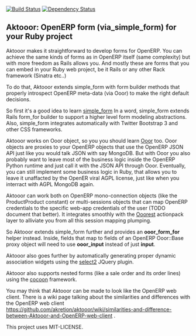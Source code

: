 [![Build Status](https://travis-ci.org/akretion/aktooor.png?branch=master)](https://travis-ci.org/akretion/aktooor)
[![Dependency Status](https://www.versioneye.com/ruby/aktooor/badge.png)](https://www.versioneye.com/ruby/aktooor)

Aktooor: OpenERP form (via_simple_form) for your Ruby project
-------------------------------------------------------------

Aktooor makes it straightforward to develop forms for OpenERP.
You can achieve the same kinds of forms as in OpenERP itself (same complexity) but with
more freedom as Rails allows you. And mostly these are forms that you can embed in your
Ruby web project, be it Rails or any other Rack framework (Sinatra etc..)


To do that, Aktooor extends simple_form with form builder methods that properly
introspect OpenERP meta-data (via Ooor) to make the right default decisions.

So first it's a good idea to learn [simple_form](https://github.com/plataformatec/simple_form)
In a word, simple_form extends Rails form_for builder to support a higher level form modeling abstractions.
Also, simple_form integrates automatically with Twitter Bootstrap 3 and other CSS frameworks.

Aktooor works on Ooor object, so you you should learn [Ooor](https://github.com/akretion/ooor) too.
Ooor objects are proxies to your OpenERP objects that use the OpenERP JSON API just like you would talk JSON with say MongoDB.
But with Ooor you also probably want to leave most of the business logic inside the OpenERP Python runtime and just call it
with the JSON API through Ooor. Eventually, you can still implement some business logic in Ruby, that allows you to leave it
unaffacted by the OpenER viral AGPL license, just like when you interract with AGPL MongoDB again.

Aktooor can work both on OpenERP mono-connection objects (like the ProductProduct constant) or multi-sessions objects that can
map OpenERP credentials to the specific web-app credentials of the user (TODO document that better). It integrates smoothly with
the [Ooorest](https://github.com/akretion/ooorest) actionpack layer to alliviate you from all this session mapping plumping.

So Aktooor extends simple_form further and provides an **ooor_form_for** helper instead.
Inside, fields that map to fields of an OpenERP Ooor::Base proxy object will need to use **ooor_input** instead of just **input**.

Aktooor also goes further by automatically generating proper dynamic association widgets using the [select2](http://ivaynberg.github.io/select2) JQuery
plugin.

Aktooor also supports nested forms (like a sale order and its order lines) using the [cocoon](https://github.com/nathanvda/cocoon) framework.


You may think that Aktooor can be made to look like the OpenERP web client. There is a wiki page talking about the similarities and differences with
the OpenERP web client https://github.com/akretion/aktooor/wiki/similarities-and-difference-between-Aktooor-and-OpenERP-web-client .


This project uses MIT-LICENSE.

